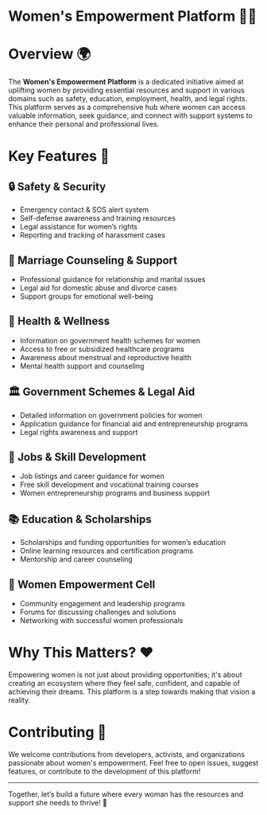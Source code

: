 # Women's Empowerment Platform 💪✨

# Overview 🌍
The **Women's Empowerment Platform** is a dedicated initiative aimed at uplifting women by providing essential resources and support in various domains such as safety, education, employment, health, and legal rights. This platform serves as a comprehensive hub where women can access valuable information, seek guidance, and connect with support systems to enhance their personal and professional lives.

# Key Features 🚀

## 🔒 Safety & Security
- Emergency contact & SOS alert system  
- Self-defense awareness and training resources  
- Legal assistance for women’s rights  
- Reporting and tracking of harassment cases  

## 💍 Marriage Counseling & Support
- Professional guidance for relationship and marital issues  
- Legal aid for domestic abuse and divorce cases  
- Support groups for emotional well-being  

## 🏥 Health & Wellness
- Information on government health schemes for women  
- Access to free or subsidized healthcare programs  
- Awareness about menstrual and reproductive health  
- Mental health support and counseling  

## 🏛️ Government Schemes & Legal Aid
- Detailed information on government policies for women  
- Application guidance for financial aid and entrepreneurship programs  
- Legal rights awareness and support  

## 💼 Jobs & Skill Development
- Job listings and career guidance for women  
- Free skill development and vocational training courses  
- Women entrepreneurship programs and business support  

## 📚 Education & Scholarships
- Scholarships and funding opportunities for women’s education  
- Online learning resources and certification programs  
- Mentorship and career counseling  

## 🤝 Women Empowerment Cell
- Community engagement and leadership programs  
- Forums for discussing challenges and solutions  
- Networking with successful women professionals  

# Why This Matters? ❤️
Empowering women is not just about providing opportunities; it's about creating an ecosystem where they feel safe, confident, and capable of achieving their dreams. This platform is a step towards making that vision a reality.

# Contributing 🤝
We welcome contributions from developers, activists, and organizations passionate about women's empowerment. Feel free to open issues, suggest features, or contribute to the development of this platform!

---
Together, let’s build a future where every woman has the resources and support she needs to thrive! 🚀

